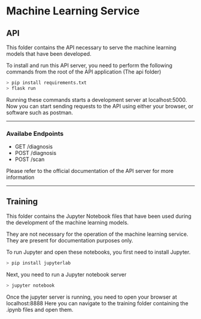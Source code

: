 # Machine Learning Service

## API
This folder contains the API necessary to serve the machine learning models that have been developed.

To install and run this API server, you need to perform the following commands from the root of the API application (The api folder)

``` python
> pip install requirements.txt
> flask run
```

Running these commands starts a development server at localhost:5000. Now you can start sending requests to the API using either your browser, or software such as postman.

--------
### Availabe Endpoints

- GET   /diagnosis
- POST  /diagnosis
- POST  /scan

Please refer to the official documentation of the API server for more information

--------
## Training
This folder contains the Jupyter Notebook files that have been used during the development of the machine learning models.

They are not necessary for the operation of the machine learning service. They are present for documentation purposes only.

To run Jupyter and open these notebooks, you first need to install Jupyter.

``` python
> pip install jupyterlab
```
Next, you need to run a Jupyter notebook server

``` python
> jupyter notebook
```

Once the jupyter server is running, you need to open your browser at localhost:8888
Here you can navigate to the training folder containing the .ipynb files and open them.
